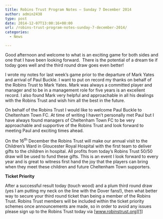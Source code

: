 ```yaml
---
title: Robins Trust Program Notes – Sunday 7 December 2014
author: admin2438
type: post
date: 2014-12-07T13:00:16+00:00
url: /robins-trust-program-notes-sunday-7-december-2014/
categories:
  - News

---
```

Good afternoon and welcome to what is an exciting game for both sides and one that I have been looking forward.  There is the potential of a dream tie if today goes well and the third round draw goes even better!

I wrote my notes for last week’s game prior to the departure of Mark Yates and arrival of Paul Buckle. I want to put on record my thanks on behalf of the Robins Trust to Mark Yates. Mark was always a committed player and manager and to be in a management role for five years is an excellent record. I also found Mark very helpful and approachable in all his dealings with the Robins Trust and wish him all the best in the future.

On behalf of the Robins Trust I would like to welcome Paul Buckle to Cheltenham Town FC. At time of writing I haven’t personally met Paul but I have always found managers of Cheltenham Town FC to be very approachable and supportive of the Robins Trust and look forward to meeting Paul and exciting times ahead.

On the 16<sup>th</sup> December the Robins Trust will make our annual visit to the Children’s Ward in Gloucester Royal Hospital with the first team to deliver gifts to the children in hospital. All profits from today’s Robins Trust 50/50 draw will be used to fund these gifts. This is an event I look forward to every year and is great to witness first hand the joy that the players can bring when they meet these children and future Cheltenham Town supporters.

**Ticket Priority**

After a successful result today (touch wood) and a plum third round draw (yes I am putting my neck on the line with the Dover fans!), then what better way to secure your third round ticket than being a member of the Robins Trust. Robins Trust members will be included within the ticket priority schemes once announcements are made, so in order to avoid any issues please sign up to the Robins Trust today via [www.robinstrust.org][1]

 [1]: http://www.robinstrust.org.uk
